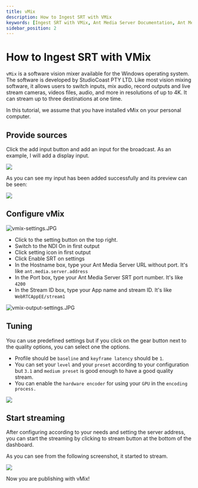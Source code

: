 ```yaml
---
title: vMix
description: How to Ingest SRT with VMix
keywords: [Ingest SRT with VMix, Ant Media Server Documentation, Ant Media Server Tutorials]
sidebar_position: 2
---
```


# How to Ingest SRT with VMix

```vMix``` is a software vision mixer available for the Windows operating system. The software is developed by StudioCoast PTY LTD. Like most vision mixing software, it allows users to switch inputs, mix audio, record outputs and live stream cameras, videos files, audio, and more in resolutions of up to 4K. It can stream up to three destinations at one time.

In this tutorial, we assume that you have installed vMix on your personal computer.

## Provide sources

Click the add input button and add an input for the broadcast. As an example, I will add a display input.

![](@site/static/img/95338115-41285180-08bb-11eb-8e61-d8a63e564cf5.png)

As you can see my input has been added successfully and its preview can be seen:

![](@site/static/img/95338335-7df44880-08bb-11eb-839c-5f9a443ec6bf.png)

## Configure vMix

![vmix-settings.JPG](@site/static/img/vmix-settings.JPG)

*   Click to the setting button on the top right.
*   Switch to the NDI On in first output
*   Click setting icon in first output
*   Click Enable SRT on settings
*   In the Hostname box, type your Ant Media Server URL without port. It's like ```ant.media.server.address```
*   In the Port box, type your Ant Media Server SRT port number. It's like ```4200```
*   In the Stream ID box, type your App name and stream ID. It's like ```WebRTCAppEE/stream1```

![vmix-output-settings.JPG](@site/static/img/vmix-output-settings.JPG)

## Tuning

You can use predefined settings but if you click on the gear button next to the quality options, you can select one the options.

*   Profile should be ```baseline``` and ```keyframe latency``` should be ```1```.
*   You can set your ```level``` and your ```preset``` according to your configuration but ```3.1``` and ```medium preset``` is good enough to have a good quality stream.
*   You can enable the ```hardware encoder``` for using your ```GPU``` in the ```encoding process.```

![](@site/static/img/95346851-eeec2e00-08c4-11eb-835c-a07e29c7cd08.png)

## Start streaming

After configuring according to your needs and setting the server address, you can start the streaming by clicking to stream button at the bottom of the dashboard.

As you can see from the following screenshot, it started to stream.

![](@site/static/img/95346239-476efb80-08c4-11eb-9eb9-a408cd47fd43.png)

Now you are publishing with vMix!